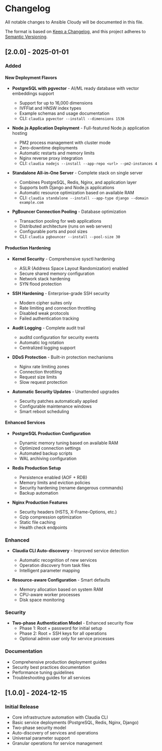 # Changelog

All notable changes to Ansible Cloudy will be documented in this file.

The format is based on [Keep a Changelog](https://keepachangelog.com/en/1.0.0/),
and this project adheres to [Semantic Versioning](https://semver.org/spec/v2.0.0.html).

## [2.0.0] - 2025-01-01

### Added

#### New Deployment Flavors
- **PostgreSQL with pgvector** - AI/ML ready database with vector embeddings support
  - Support for up to 16,000 dimensions
  - IVFFlat and HNSW index types
  - Example schemas and usage documentation
  - CLI: `claudia pgvector --install --dimensions 1536`

- **Node.js Application Deployment** - Full-featured Node.js application hosting
  - PM2 process management with cluster mode
  - Zero-downtime deployments
  - Automatic restarts and memory limits
  - Nginx reverse proxy integration
  - CLI: `claudia nodejs --install --app-repo <url> --pm2-instances 4`

- **Standalone All-in-One Server** - Complete stack on single server
  - Combines PostgreSQL, Redis, Nginx, and application layer
  - Supports both Django and Node.js applications
  - Automatic resource optimization based on available RAM
  - CLI: `claudia standalone --install --app-type django --domain example.com`

- **PgBouncer Connection Pooling** - Database optimization
  - Transaction pooling for web applications
  - Distributed architecture (runs on web servers)
  - Configurable ports and pool sizes
  - CLI: `claudia pgbouncer --install --pool-size 30`

#### Production Hardening
- **Kernel Security** - Comprehensive sysctl hardening
  - ASLR (Address Space Layout Randomization) enabled
  - Secure shared memory configuration
  - Network stack hardening
  - SYN flood protection

- **SSH Hardening** - Enterprise-grade SSH security
  - Modern cipher suites only
  - Rate limiting and connection throttling
  - Disabled weak protocols
  - Failed authentication tracking

- **Audit Logging** - Complete audit trail
  - auditd configuration for security events
  - Automatic log rotation
  - Centralized logging support

- **DDoS Protection** - Built-in protection mechanisms
  - Nginx rate limiting zones
  - Connection throttling
  - Request size limits
  - Slow request protection

- **Automatic Security Updates** - Unattended upgrades
  - Security patches automatically applied
  - Configurable maintenance windows
  - Smart reboot scheduling

#### Enhanced Services
- **PostgreSQL Production Configuration**
  - Dynamic memory tuning based on available RAM
  - Optimized connection settings
  - Automated backup scripts
  - WAL archiving configuration

- **Redis Production Setup**
  - Persistence enabled (AOF + RDB)
  - Memory limits and eviction policies
  - Security hardening (rename dangerous commands)
  - Backup automation

- **Nginx Production Features**
  - Security headers (HSTS, X-Frame-Options, etc.)
  - Gzip compression optimization
  - Static file caching
  - Health check endpoints

### Enhanced
- **Claudia CLI Auto-discovery** - Improved service detection
  - Automatic recognition of new services
  - Operation discovery from task files
  - Intelligent parameter mapping

- **Resource-aware Configuration** - Smart defaults
  - Memory allocation based on system RAM
  - CPU-aware worker processes
  - Disk space monitoring

### Security
- **Two-phase Authentication Model** - Enhanced security flow
  - Phase 1: Root + password for initial setup
  - Phase 2: Root + SSH keys for all operations
  - Optional admin user only for service processes

### Documentation
- Comprehensive production deployment guides
- Security best practices documentation
- Performance tuning guidelines
- Troubleshooting guides for all services

## [1.0.0] - 2024-12-15

### Initial Release
- Core infrastructure automation with Claudia CLI
- Basic service deployments (PostgreSQL, Redis, Nginx, Django)
- Two-phase security model
- Auto-discovery of services and operations
- Universal parameter support
- Granular operations for service management